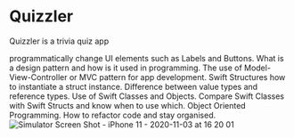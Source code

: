 # Quizzler

Quizzler is a  trivia quiz app

programmatically change UI elements such as Labels and Buttons.
What is a design pattern and how is it used in programming.
The use of Model-View-Controller or MVC pattern for app development.
Swift Structures how to instantiate a struct instance.
Difference between value types and reference types.
Use of Swift Classes and Objects.
Compare Swift Classes with Swift Structs and know when to use which.
Object Oriented Programming.
How to refactor code and stay organised.
![Simulator Screen Shot - iPhone 11 - 2020-11-03 at 16 20 01](https://user-images.githubusercontent.com/53067972/98055064-7445fe00-1df1-11eb-87f1-7158e60667dd.png)


